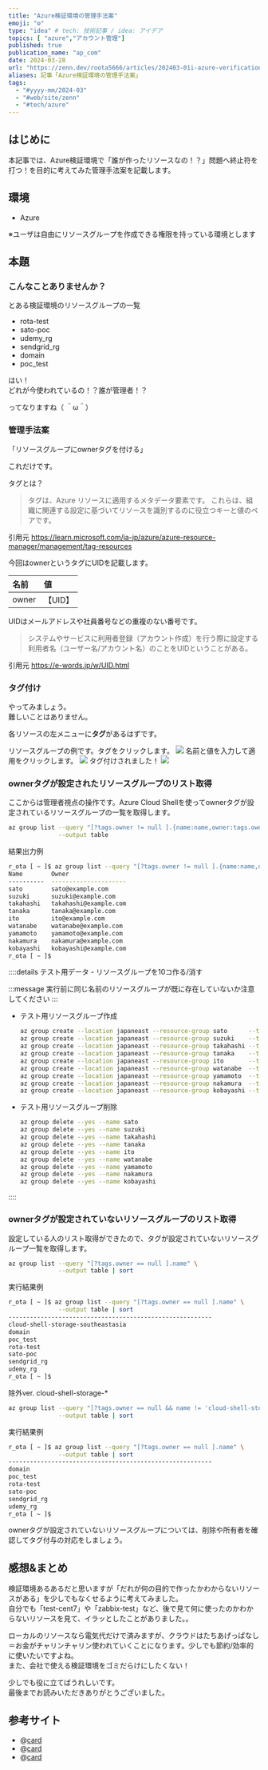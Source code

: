 ```yaml
---
title: "Azure検証環境の管理手法案"
emoji: "⚙️"
type: "idea" # tech: 技術記事 / idea: アイデア
topics: [ "azure","アカウント管理"]
published: true
publication_name: "ap_com"
date: 2024-03-28
url: "https://zenn.dev/roota5666/articles/202403-01i-azure-verification-environment"
aliases: 記事「Azure検証環境の管理手法案」
tags:
  - "#yyyy-mm/2024-03"
  - "#web/site/zenn"
  - "#tech/azure"
---
```


## はじめに

本記事では、Azure検証環境で「誰が作ったリソースなの！？」問題へ終止符を打つ！を目的に考えてみた管理手法案を記載します。

## 環境

- Azure

※ユーザは自由にリソースグループを作成できる権限を持っている環境とします

## 本題

### こんなことありませんか？

とある検証環境のリソースグループの一覧

- rota-test
- sato-poc
- udemy_rg
- sendgrid_rg
- domain
- poc_test

はい！  
どれが今使われているの！？誰が管理者！？

ってなりますね（ ＾ω＾）

### 管理手法案

「リソースグループにownerタグを付ける」

これだけです。

タグとは？

>タグは、Azure リソースに適用するメタデータ要素です。 これらは、組織に関連する設定に基づいてリソースを識別するのに役立つキーと値のペアです。

引用元 <https://learn.microsoft.com/ja-jp/azure/azure-resource-manager/management/tag-resources>

今回はownerというタグにUIDを記載します。

| 名前  | 値      |
| :---- | :------ |
| owner | 【UID】 |

UIDはメールアドレスや社員番号などの重複のない番号です。

>システムやサービスに利用者登録（アカウント作成）を行う際に設定する利用者名（ユーザー名/アカウント名）のことをUIDということがある。

引用元 <https://e-words.jp/w/UID.html>

### タグ付け

やってみましょう。  
難しいことはありません。

各リソースの左メニューに**タグ**があるはずです。

リソースグループの例です。タグをクリックします。
![](/images/202404-01t-azure-verification-environment/202404-01t-azure-verification-environment_001.png)
名前と値を入力して適用をクリックします。
![](/images/202404-01t-azure-verification-environment/202404-01t-azure-verification-environment_002.png)
タグ付けされました！
![](/images/202404-01t-azure-verification-environment/202404-01t-azure-verification-environment_003.png)

### ownerタグが設定されたリソースグループのリスト取得

ここからは管理者視点の操作です。Azure Cloud Shellを使ってownerタグが設定されているリソースグループの一覧を取得します。

```bash
az group list --query "[?tags.owner != null ].{name:name,owner:tags.owner}" \
              --output table
```

結果出力例

```bash
r_ota [ ~ ]$ az group list --query "[?tags.owner != null ].{name:name,owner:tags.owner}" --output table
Name        Owner
----------  ---------------------
sato        sato@example.com
suzuki      suzuki@example.com
takahashi   takahashi@example.com
tanaka      tanaka@example.com
ito         ito@example.com
watanabe    watanabe@example.com
yamamoto    yamamoto@example.com
nakamura    nakamura@example.com
kobayashi   kobayashi@example.com
r_ota [ ~ ]$ 
```

::::details テスト用データ - リソースグループを10コ作る/消す

:::message
実行前に同じ名前のリソースグループが既に存在していないか注意してください
:::

- テスト用リソースグループ作成
  
  ```bash
  az group create --location japaneast --resource-group sato      --tags owner=sato@example.com
  az group create --location japaneast --resource-group suzuki    --tags owner=suzuki@example.com
  az group create --location japaneast --resource-group takahashi --tags owner=takahashi@example.com
  az group create --location japaneast --resource-group tanaka    --tags owner=tanaka@example.com
  az group create --location japaneast --resource-group ito       --tags owner=ito@example.com
  az group create --location japaneast --resource-group watanabe  --tags owner=watanabe@example.com
  az group create --location japaneast --resource-group yamamoto  --tags owner=yamamoto@example.com
  az group create --location japaneast --resource-group nakamura  --tags owner=nakamura@example.com
  az group create --location japaneast --resource-group kobayashi --tags owner=kobayashi@example.com
  ```

- テスト用リソースグループ削除
  
  ```bash
  az group delete --yes --name sato
  az group delete --yes --name suzuki
  az group delete --yes --name takahashi
  az group delete --yes --name tanaka
  az group delete --yes --name ito
  az group delete --yes --name watanabe
  az group delete --yes --name yamamoto
  az group delete --yes --name nakamura
  az group delete --yes --name kobayashi
  ```

::::

### ownerタグが設定されていないリソースグループのリスト取得

設定している人のリスト取得ができたので、タグが設定されていないリソースグループ一覧を取得します。

```bash
az group list --query "[?tags.owner == null ].name" \
              --output table | sort
```

実行結果例

```bash
r_ota [ ~ ]$ az group list --query "[?tags.owner == null ].name" \
              --output table | sort
---------------------------------------------------------
cloud-shell-storage-southeastasia
domain
poc_test
rota-test
sato-poc
sendgrid_rg
udemy_rg
r_ota [ ~ ]$
```

除外ver. cloud-shell-storage-*

```bash
az group list --query "[?tags.owner == null && name != 'cloud-shell-storage*' ].name" \
              --output table | sort
```

実行結果例

```bash
r_ota [ ~ ]$ az group list --query "[?tags.owner == null ].name" \
              --output table | sort
---------------------------------------------------------
domain
poc_test
rota-test
sato-poc
sendgrid_rg
udemy_rg
r_ota [ ~ ]$
```

ownerタグが設定されていないリソースグループについては、削除や所有者を確認してタグ付与の対応をしましょう。

## 感想&まとめ

検証環境あるあるだと思いますが「だれが何の目的で作ったかわからないリソースがある」を少しでもなくせるように考えてみました。  
自分でも「test-cent7」や「zabbix-test」など、後で見て何に使ったのかわからないリソースを見て、イラッとしたことがありました。。  

ローカルのリソースなら電気代だけで済みますが、クラウドはたちあげっぱなし＝お金がチャリンチャリン使われていくことになります。少しでも節約/効率的に使いたいですよね。  
また、会社で使える検証環境をゴミだらけにしたくない！  

少しでも役に立てばうれしいです。  
最後までお読みいただきありがとうございました。

## 参考サイト

- @[card](https://learn.microsoft.com/ja-jp/azure/azure-resource-manager/management/tag-resources-portal)
- @[card](https://learn.microsoft.com/ja-jp/azure/azure-resource-manager/management/tag-resources)
- @[card](https://learn.microsoft.com/ja-jp/cli/azure/group?view=azure-cli-latest)
